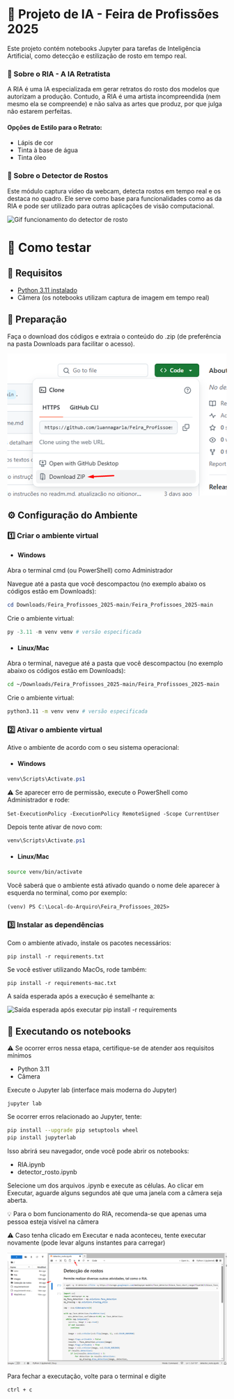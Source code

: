 # 🤖 Projeto de IA - Feira de Profissões 2025 

Este projeto contém notebooks Jupyter para tarefas de Inteligência Artificial, como detecção e estilização de rosto em tempo real.

### 🎨 Sobre o RIA - A IA Retratista
A RIA é uma IA especializada em gerar retratos do rosto dos modelos que autorizam a produção. Contudo, a RIA é uma artista incompreendida (nem mesmo ela se compreende) e não salva as artes que produz, por que julga não estarem perfeitas.


#### Opções de Estilo para o Retrato:

- Lápis de cor
- Tinta à base de água
- Tinta óleo

### 🫥 Sobre o Detector de Rostos

Este módulo captura vídeo da webcam, detecta rostos em tempo real e os destaca no quadro. Ele serve como base para funcionalidades como as da RIA e pode ser utilizado para outras aplicações de visão computacional.

![Gif funcionamento do detector de rosto](images/gif-detector.gif)

# 🧪 Como testar

## 📁 Requisitos

- [Python 3.11 instalado ](https://www.python.org/downloads/release/python-3110/)
- Câmera (os notebooks utilizam captura de imagem em tempo real)


## 🚀 Preparação 
Faça o download dos códigos e extraia o conteúdo do .zip (de preferência na pasta Downloads para facilitar o acesso).

![Print do botão de Download do GitHub](images/download.png)

## ⚙️ Configuração do Ambiente

### 1️⃣ Criar o ambiente virtual

- #### Windows
Abra o terminal cmd (ou PowerShell) como Administrador

Navegue até a pasta que você descompactou (no exemplo abaixo os códigos estão em Downloads):

```PowerShell
cd Downloads/Feira_Profissoes_2025-main/Feira_Profissoes_2025-main
```

Crie o ambiente virtual:
```PowerShell
py -3.11 -m venv venv # versão especificada
```

- #### Linux/Mac
Abra o terminal, navegue até a pasta que você descompactou (no exemplo abaixo os códigos estão em Downloads):

```Bash
cd ~/Downloads/Feira_Profissoes_2025-main/Feira_Profissoes_2025-main
```

Crie o ambiente virtual:
```Bash
python3.11 -m venv venv # versão especificada
```

### 2️⃣ Ativar o ambiente virtual
Ative o ambiente de acordo com o seu sistema operacional:

- #### Windows
```PowerShell
venv\Scripts\Activate.ps1
```
⚠️ Se aparecer erro de permissão, execute o PowerShell como Administrador e rode:

```Set-ExecutionPolicy -ExecutionPolicy RemoteSigned -Scope CurrentUser```

Depois tente ativar de novo com:
```PowerShell
venv\Scripts\Activate.ps1
```

- #### Linux/Mac
```bash
source venv/bin/activate
```

Você saberá que o ambiente está ativado quando o nome dele aparecer à esquerda no terminal, como por exemplo:

```(venv) PS C:\Local-do-Arquiro\Feira_Profissoes_2025> ```

### 3️⃣ Instalar as dependências
Com o ambiente ativado, instale os pacotes necessários:

```
pip install -r requirements.txt
```

Se você estiver utilizando MacOs, rode também:

```
pip install -r requirements-mac.txt
```

A saída esperada após a execução é semelhante a:

![Saída esperada após executar pip install -r requirements](images/output-requirements.png)

## 📓 Executando os notebooks

⚠️ Se ocorrer erros nessa etapa, certifique-se de atender aos requisitos mínimos 
- Python 3.11 
- Câmera 

Execute o Jupyter lab (interface mais moderna do Jupyter)
```
jupyter lab
```

Se ocorrer erros relacionado ao Jupyter, tente:
```bash
pip install --upgrade pip setuptools wheel
pip install jupyterlab
```

Isso abrirá seu navegador, onde você pode abrir os notebooks:

- RIA.ipynb
- detector_rosto.ipynb

Selecione um dos arquivos .ipynb e execute as células. Ao clicar em Executar, aguarde alguns segundos até que uma janela com a câmera seja aberta.

💡 Para o bom funcionamento do RIA, recomenda-se que apenas uma pessoa esteja visível na câmera

⚠️ Caso tenha clicado em Executar e nada aconteceu, tente executar novamente (pode levar alguns instantes para carregar)

![Interface do jupyter](images/jupyter.png)

Para fechar a executação, volte para o terminal e digite
```
ctrl + c
```